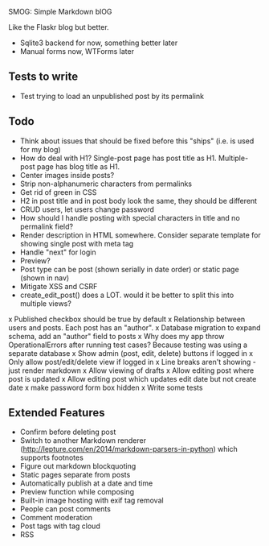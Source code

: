 SMOG: Simple Markdown blOG

Like the Flaskr blog but better.

- Sqlite3 backend for now, something better later
- Manual forms now, WTForms later

## Tests to write
- Test trying to load an unpublished post by its permalink

## Todo
- Think about issues that should be fixed before this "ships" (i.e. is used for my blog)
- How do deal with H1? Single-post page has post title as H1. Multiple-post page has blog title as H1.
- Center images inside posts?
- Strip non-alphanumeric characters from permalinks
- Get rid of green in CSS
- H2 in post title and in post body look the same, they should be different
- CRUD users, let users change password
- How should I handle posting with special characters in title and no permalink field?
- Render description in HTML somewhere. Consider separate template for showing single post with meta tag
- Handle "next" for login
- Preview?
- Post type can be post (shown serially in date order) or static page (shown in nav)
- Mitigate XSS and CSRF
- create_edit_post() does a LOT. would it be better to split this into multiple views?

x Published checkbox should be true by default
x Relationship between users and posts. Each post has an "author".
x Database migration to expand schema, add an "author" field to posts
x Why does my app throw OperationalErrors after running test cases? Because testing was using a separate database
x Show admin (post, edit, delete) buttons if logged in
x Only allow post/edit/delete view if logged in
x Line breaks aren't showing - just render markdown
x Allow viewing of drafts
x Allow editing post where post is updated
x Allow editing post which updates edit date but not create date
x make password form box hidden
x Write some tests

## Extended Features
- Confirm before deleting post
- Switch to another Markdown renderer (http://lepture.com/en/2014/markdown-parsers-in-python) which supports footnotes
- Figure out markdown blockquoting
- Static pages separate from posts
- Automatically publish at a date and time
- Preview function while composing
- Built-in image hosting with exif tag removal
- People can post comments
- Comment moderation
- Post tags with tag cloud
- RSS